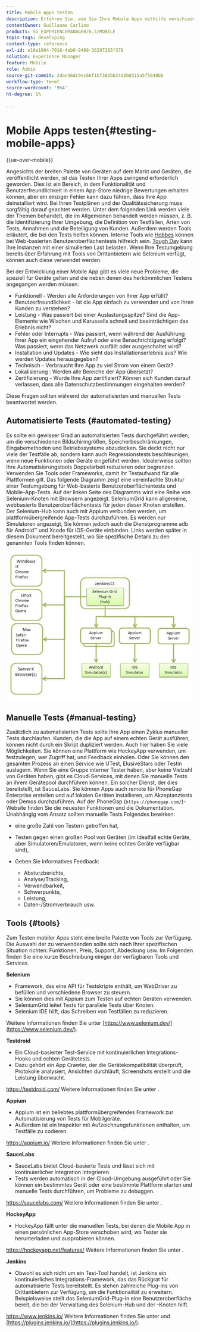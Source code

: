 ```yaml
---
title: Mobile Apps testen
description: Erfahren Sie, wie Sie Ihre Mobile Apps mithilfe verschiedener Tools automatisieren oder manuell testen können.
contentOwner: Guillaume Carlino
products: SG_EXPERIENCEMANAGER/6.5/MOBILE
topic-tags: developing
content-type: reference
exl-id: e10e1904-7016-4eb0-9408-36297285f378
solution: Experience Manager
feature: Mobile
role: Admin
source-git-commit: 2dae56dc9ec66f1bf36bbb24d6b0315a5f5040bb
workflow-type: tm+mt
source-wordcount: '954'
ht-degree: 1%

---
```


# Mobile Apps testen{#testing-mobile-apps}

{{ue-over-mobile}}

Angesichts der breiten Palette von Geräten auf dem Markt und Geräten, die veröffentlicht werden, ist das Testen Ihrer Apps zwingend erforderlich geworden. Dies ist ein Bereich, in dem Funktionalität und Benutzerfreundlichkeit in einem App-Store niedrige Bewertungen erhalten können, aber ein einziger Fehler kann dazu führen, dass Ihre App deinstalliert wird. Bei Ihren Testplänen und der Qualitätssicherung muss sorgfältig darauf geachtet werden. Unter dem folgenden Link werden viele der Themen behandelt, die im Allgemeinen behandelt werden müssen, z. B. die Identifizierung Ihrer Umgebung, die Definition von Testfällen, Arten von Tests, Annahmen und die Beteiligung von Kunden. Außerdem werden Tools erläutert, die bei den Tests helfen können. Interne Tools wie [Hobbes](/help/sites-developing/hobbes.md) können bei Web-basierten Benutzeroberflächentests hilfreich sein. [Tough Day](/help/sites-developing/tough-day.md) kann Ihre Instanzen mit einer simulierten Last belasten. Wenn Ihre Testumgebung bereits über Erfahrung mit Tools von Drittanbietern wie Selenium verfügt, können auch diese verwendet werden.

Bei der Entwicklung einer Mobile App gibt es viele neue Probleme, die speziell für Geräte gelten und die neben denen des herkömmlichen Testens angegangen werden müssen.

* Funktionell - Werden alle Anforderungen von Ihrer App erfüllt?
* Benutzerfreundlichkeit - Ist die App einfach zu verwenden und von Ihren Kunden zu verstehen?
* Leistung - Was passiert bei einer Auslastungsspitze? Sind die App-Elemente wie Wischen und Karussells schnell und beeinträchtigen das Erlebnis nicht?
* Fehler oder Interrupts - Was passiert, wenn während der Ausführung Ihrer App ein eingehender Aufruf oder eine Benachrichtigung erfolgt? Was passiert, wenn das Netzwerk ausfällt oder ausgeschaltet wird?
* Installation und Updates - Wie sieht das Installationserlebnis aus? Wie werden Updates herausgegeben?
* Technisch - Verbraucht Ihre App zu viel Strom von einem Gerät?
* Lokalisierung : Werden alle Bereiche der App übersetzt?
* Zertifizierung - Wurde Ihre App zertifiziert? Können sich Kunden darauf verlassen, dass alle Datenschutzbestimmungen eingehalten werden?

Diese Fragen sollten während der automatisierten und manuellen Tests beantwortet werden.

## Automatisierte Tests {#automated-testing}

Es sollte ein gewisser Grad an automatisierten Tests durchgeführt werden, um die verschiedenen Bildschirmgrößen, Speicherbeschränkungen, Eingabemethoden und Betriebssysteme abzudecken. Sie deckt nicht nur viele der Testfälle ab, sondern kann auch Regressionstests beschleunigen, wenn neue Funktionen oder Geräte eingeführt werden. Idealerweise sollten Ihre Automatisierungstools Doppelarbeit reduzieren oder begrenzen. Verwenden Sie Tools oder Frameworks, damit Ihr Testaufwand für alle Plattformen gilt. Das folgende Diagramm zeigt eine vereinfachte Struktur einer Testumgebung für Web-basierte Benutzeroberflächentests und Mobile-App-Tests. Auf der linken Seite des Diagramms wird eine Reihe von Selenium-Knoten mit Browsern angezeigt. SeleniumGrid kann allgemeine, webbasierte Benutzeroberflächentests für jeden dieser Knoten erstellen. Der Selenium-Hub kann auch mit Appium verbunden werden, um plattformübergreifende App-Tests durchzuführen. Es werden nur Simulatoren angezeigt, Sie können jedoch auch die Dienstprogramme adb für Android™ und Xcode für iOS-Geräte einbinden. Links werden später in diesem Dokument bereitgestellt, wo Sie spezifische Details zu den genannten Tools finden können.

![chlimage_1](assets/chlimage_1.jpeg)

## Manuelle Tests {#manual-testing}

Zusätzlich zu automatisierten Tests sollte Ihre App einen Zyklus manueller Tests durchlaufen. Kunden, die die App auf einem echten Gerät ausführen, können nicht durch ein Skript dupliziert werden. Auch hier haben Sie viele Möglichkeiten. Sie können eine Plattform wie HockeyApp verwenden, um festzulegen, wer Zugriff hat, und Feedback einholen. Oder Sie können den gesamten Prozess an einen Service wie UTest, ElusiveStars oder Testin auslagern. Wenn Sie eine Gruppe interner Tester haben, aber keine Vielzahl von Geräten haben, gibt es Cloud-Services, mit denen Sie manuelle Tests an ihrem Gerätepool durchführen können. Ein solcher Dienst, der dies bereitstellt, ist SauceLabs. Sie können Apps auch remote für PhoneGap Enterprise erstellen und auf lokalen Geräten installieren, um Akzeptanztests oder Demos durchzuführen. Auf der PhoneGap (`https://phonegap.com/`)-Website finden Sie die neuesten Funktionen und die Dokumentation. Unabhängig vom Ansatz sollten manuelle Tests Folgendes bewirken:

* eine große Zahl von Testern getroffen hat,
* Testen gegen einen großen Pool von Geräten (im Idealfall echte Geräte, aber Simulatoren/Emulatoren, wenn keine echten Geräte verfügbar sind),
* Geben Sie informatives Feedback:

   * Absturzberichte,
   * Analyse/Tracking,
   * Verwendbarkeit,
   * Schwerpunkte,
   * Leistung,
   * Daten-/Stromverbrauch usw.

## Tools {#tools}

Zum Testen mobiler Apps steht eine breite Palette von Tools zur Verfügung. Die Auswahl der zu verwendenden sollte sich nach Ihrer spezifischen Situation richten: Funktionen, Preis, Support, Abdeckung usw. Im Folgenden finden Sie eine kurze Beschreibung einiger der verfügbaren Tools und Services.

**Selenium**

* Framework, das eine API für Testskripte enthält, um WebDriver zu befüllen und verschiedene Browser zu steuern.
* Sie können dies mit Appium zum Testen auf echten Geräten verwenden.
* SeleniumGrid leitet Tests für parallele Tests über Knoten.
* Selenium IDE hilft, das Schreiben von Testfällen zu reduzieren.

Weitere Informationen finden Sie unter [https://www.selenium.dev/](https://www.selenium.dev/).

**Testdroid**

* Ein Cloud-basierter Test-Service mit kontinuierlichen Integrations-Hooks und echten Gerätetests.
* Dazu gehört ein App Crawler, der die Gerätekompatibilität überprüft, Protokolle analysiert, Ansichten durchläuft, Screenshots erstellt und die Leistung überwacht.

https://testdroid.com/ Weitere Informationen finden Sie unter [](https://testdroid.com/).

**Appium**

* Appium ist ein beliebtes plattformübergreifendes Framework zur Automatisierung von Tests für Mobilgeräte.
* Außerdem ist ein Inspektor mit Aufzeichnungsfunktionen enthalten, um Testfälle zu codieren.

https://appium.io/ Weitere Informationen finden Sie unter [](https://appium.io/).

**SauceLabs**

* SauceLabs bietet Cloud-basierte Tests und lässt sich mit kontinuierlicher Integration integrieren.
* Tests werden automatisch in der Cloud-Umgebung ausgeführt oder Sie können ein bestimmtes Gerät oder eine bestimmte Plattform starten und manuelle Tests durchführen, um Probleme zu debuggen.

https://saucelabs.com/ Weitere Informationen finden Sie unter [](https://saucelabs.com/).

<!-- **AppTestNow**

* An outsourcing service that tests your mobile apps.
* Included is a large pool of devices and offers a wide range of types of testing: performance, quality, functional, certification, localization, data consumption, and so on.

For more information, see [https://apptestnow.com/](https://apptestnow.com/). -->

**HockeyApp**

* HockeyApp fällt unter die manuellen Tests, bei denen die Mobile App in einen persönlichen App-Store verschoben wird, wo Tester sie herunterladen und ausprobieren können.

https://hockeyapp.net/features/ Weitere Informationen finden Sie unter [](https://hockeyapp.net/features/).

**Jenkins**

* Obwohl es sich nicht um ein Test-Tool handelt, ist Jenkins ein kontinuierliches Integrations-Framework, das das Rückgrat für automatisierte Tests bereitstellt. Es stehen zahlreiche Plug-ins von Drittanbietern zur Verfügung, um die Funktionalität zu erweitern. Beispielsweise stellt das SeleniumGrid-Plug-in eine Benutzeroberfläche bereit, die bei der Verwaltung des Selenium-Hub und der -Knoten hilft.

https://www.jenkins.io/ Weitere Informationen finden Sie unter [](https://www.jenkins.io/) und [https://plugins.jenkins.io/](https://plugins.jenkins.io/).
